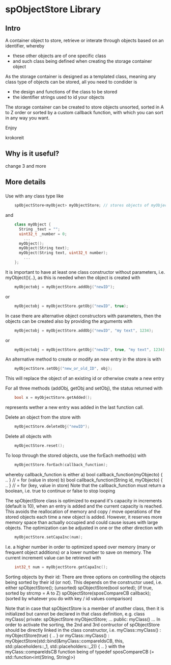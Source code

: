 # spObjectStore Library

## Intro

A container object to store, retrieve or interate through objects based on an identifier, whereby  
- these other objects are of one specific class
- and such class being defined when creating the storage container object

As the storage container is designed as a templated class, meaning any class type of objects can be stored, all you need to condider is
- the design and functions of the class to be stored
- the identifier strings used to id your objects

The storage container can be created to store objects unsorted, sorted in A to Z order or sorted by a custom callback function, with which you can sort in any way you want.

Enjoy

krokoreit <img>


## Why is it useful?

change 3 and more 


## More details

### 
Use with any class type like

```cpp
    spObjectStore<myObject> myObjectStore; // stores objects of myObject class
```

and

```cpp
    class myObject {
      String _text = "";
      uint32_t _number = 0;
        ...
      myObject();
      myObject(String text);
      myObject(String text, uint32_t number);
        ...
    };
```

It is important to have at least one class constructor without parameters, i.e. myObject(){..}, as 
this is needed when the object is created with 

```cpp
    myObjectobj = myObjectStore.addObj("newID");
```

or

```cpp
    myObjectobj = myObjectStore.getObj("newID", true);
```


In case there are alternative object constructors with parameters, then the objects can be created also by providing the arguments with

```cpp
    myObjectobj = myObjectStore.addObj("newID", "my text", 1234);
```

or

```cpp
    myObjectobj = myObjectStore.getObj("newID", true, "my text", 1234);
```

An alternative method to create or modify an new entry in the store is with

```cpp
    myObjectStore.setObj("new_or_old_ID", obj);
```

This will replace the object of an existing id or otherwise create a new entry


For all three methods (addObj, getObj and setObj), the status returned with

```cpp
    bool x = myObjectStore.getAdded();
```

represents wether a new entry was added in the last function call.



Delete an object from the store with

```cpp
    myObjectStore.deleteObj("newID");
```

Delete all objects with

```cpp
    myObjectStore.reset();
```

To loop through the stored objects, use the forEach method(s) with

```cpp
    myObjectStore.forEach(callback_function);
```

whereby callback_function is either
  a)  bool callback_function(myObjecto) { .. }              // = for (value in store)
  b)  bool callback_function(String id, myObjecto) { .. }   // = for (key, value in store)
Note that the callback_function must return a boolean, i.e. true to continue or false to stop looping

The spObjectStore class is optimized to expand it's capacity in increments (default is 10), when 
an entry is added and the current capacity is reached. This avoids the reallocation of memory and 
copy / move operations of the stored objects each time a new object is added. However, it reserves 
more memory space than actually occupied and could cause issues with large objects.
The optimization can be adjusted in one or the other direction with
```cpp
    myObjectStore.setCapaInc(num);
```

I.e. a higher number in order to optimized speed over memory (many or frequent object additions) or
a lower number to save on memory.
The current increment value can be retrieved with
```cpp
    int32_t num = myObjectStore.getCapaInc();
```

Sorting objects by their id:
  There are three options on controlling the objects being sorted by their id (or not). This depends
  on the constructor used, i.e. either
    spObjectStore();  (unsorted)
    spObjectStore(bool sorted);  (if true, sorted by strcmp = A to Z)
    spObjectStore(sposCompareCB callback);  (sorted by whatever you do with key / id values comparison)

  Note that in case that spObjectStore is a member of another class, then it is initialized but cannot be
  declared in that class definition, e.g.
    class myClass{
      private:
        spObjectStore<myObject> myObjectStore;
        ...
      public:
        myClass()
        ...
  In order to activate the sorting, the 2nd and 3rd contructor of spObjectStore should be directly linked
  in the class constructor, i.e.
    myClass::myClass() : myObjectStore(true) { .. } or
    myClass::myClass() : myObjectStore(std::bind(&myClass::compareIdsCB, this, std::placeholders::_1, std::placeholders::_2)) { .. }
  with the myClass::compareIdsCB function being of typedef sposCompareCB (= std::function<int(String, String)>)
